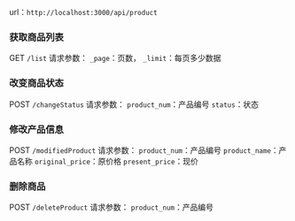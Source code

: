 url：`http://localhost:3000/api/product`

### 获取商品列表

GET `/list`
请求参数：
    `_page`：页数，
    `_limit`：每页多少数据



### 改变商品状态

POST `/changeStatus`
请求参数：
    `product_num`：产品编号
    `status`：状态



### 修改产品信息

POST `/modifiedProduct`
请求参数：
    `product_num`：产品编号
    `product_name`：产品名称
    `original_price`：原价格
    `present_price`：现价



### 删除商品

POST `/deleteProduct`
请求参数：
    `product_num`：产品编号